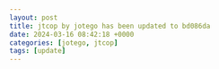 ```yaml
---
layout: post
title: jtcop by jotego has been updated to bd086da
date: 2024-03-16 08:42:18 +0000
categories: [jotego, jtcop]
tags: [update]
---
```


